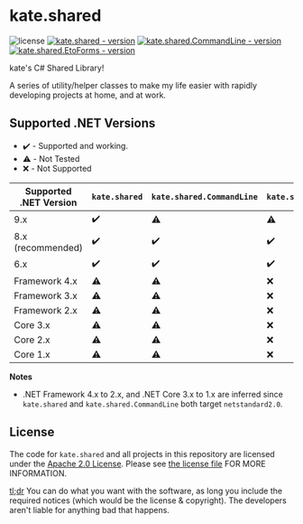 # kate.shared

![license](https://img.shields.io/github/license/ktwrd/csharp-kate.shared) [![kate.shared - version](https://img.shields.io/github/v/tag/ktwrd/csharp-kate.shared?sort=date&label=latest%20version)](https://nuget.org/packages/kate.shared) [![kate.shared.CommandLine - version](https://img.shields.io/nuget/v/kate.shared.CommandLine?label=kate.shared.CommandLine)](https://nuget.org/packages/kate.shared.CommandLine) [![kate.shared.EtoForms - version](https://img.shields.io/nuget/v/kate.shared.EtoForms?label=kate.shared.EtoForms)](https://nuget.org/packages/kate.shared.EtoForms)

kate's C# Shared Library!

A series of utility/helper classes to make my life easier with rapidly developing projects at home, and at work.

## Supported .NET Versions
- ✔️ - Supported and working.
- ⚠️ - Not Tested
- ❌ - Not Supported

| Supported .NET Version | `kate.shared` | `kate.shared.CommandLine` | `kate.shared.EtoForms` |
| ---------------------- | ------------- | ------------------------- | ---------------------- |
| 9.x                    | ✔️ | ⚠️ | ⚠️ |
| 8.x (recommended)      | ✔️ | ✔️ | ✔️ |
| 6.x                    | ✔️ | ✔️ | ✔️ |
| Framework 4.x          | ⚠️ | ⚠️ | ❌ |
| Framework 3.x          | ⚠️ | ⚠️ | ❌ | 
| Framework 2.x          | ⚠️ | ⚠️ | ❌ |
| Core 3.x               | ⚠️ | ⚠️ | ❌ |
| Core 2.x               | ⚠️ | ⚠️ | ❌ |
| Core 1.x               | ⚠️ | ⚠️ | ❌ |

**Notes**
- .NET Framework 4.x to 2.x, and .NET Core 3.x to 1.x are inferred since `kate.shared` and `kate.shared.CommandLine` both target `netstandard2.0`.

## License
The code for `kate.shared` and all projects in this repository are licensed under the [Apache 2.0 License](https://opensource.org/licenses/Apache-2.0). Please see [the license file](LICENSE.md) FOR MORE INFORMATION.

[tl;dr](https://tldrlegal.com/license/apache-license-2.0-(apache-2.0))
You can do what you want with the software, as long you include the required notices (which would be the license & copyright). The developers aren't liable for anything bad that happens.
